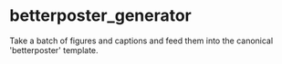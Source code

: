 # betterposter_generator
Take a batch of figures and captions and feed them into the canonical 'betterposter' template.
